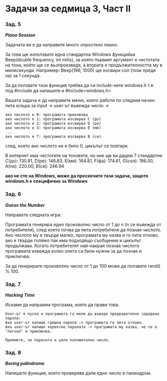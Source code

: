 ﻿# Задачи за седмица 3, Част II
### Зад. 5
**_Piano Session_**

Задачата ви е да направите много опростено пиано.

За това ще използвате една стандартна Windows функцийка Beep(double frequency, int milis),
за която първият аргумент е честотата на тона, който ще се възпроизведе, 
а втората е продължителността му в милисекунди. Например:
Beep(196, 1000) ще изсвири сол (този преди ла) за 1 секунда.

За да ползвате тази функция трябва да си include-нете windows.h
т.е. под #include<iostream> да напишете и #include<windows.h>

Вашата задача е да направите меню, което работи по следния начин:
пита юзъра за input -> user-ът въвежда число ->
	
	ако числото е 0: програмата приключва
	ако числото е 1: програмата изсвирва C (до)
	ако числото е 2: програмата изсвирва D (ре)
	ако числото е 3: програмата изсвирва E (ми)
	...
	ако числото е 7: програмата изсвирва B (си)
след, което ако числото не е било 0, цикълът се повтаря.

В интернет има честотите на тоновете, но ние ще ви дадем 7 стандартни
C(до): 130.81, D(ре): 146.83,
E(ми): 164.81, F(фа): 174.61,
G(сол): 196.00, A(ла): 220.00,
B(си): 246.94 

**ако не сте на Windows, може да прескочите тази задача, защото windows.h е специфично за Windows**

### Зад. 6

**_Guess the Number_**

Направете следната игра:

Програмата генерира едно произволно число от 1 до n (n се въвежда от потребителя),
след което почва да пита потребителя да познае числото. Ако числото му е твърде малко, 
програмата му казва и го пита отново, ако е твърде голямо пак има подходящо съобщение
и цикълът продължава. Когато потребителят най-накрая познае числото програмата извежда
колко опита са били нужни за да познае и приключва.

За да генерирате произволно число от 1 до 100 може да ползвате rand() % 100.


### Зад. 7

**_Hacking Time_**

Искаме да направим програма, която да прави това:

	User-ът я пуска и програмата го моли да въведе предварително зададена парола:
	Ако user-ът напише грешна парола -> програмата го пита отново.
	Ако user-ът напише коректно паролата -> програмата му казва, че се е "логнал" и приключва.

	Приемете, че паролата е цяло положително число.


### Зад. 8

**_Boring palindrome_**

Напишете функция, която проверява дали едно число е палиндром.
